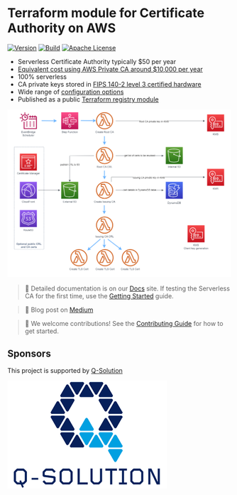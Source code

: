 # Terraform module for Certificate Authority on AWS

[![Version](https://img.shields.io/github/v/release/serverless-ca/terraform-aws-ca)](https://github.com/serverless-ca/terraform-aws-ca/releases/tag/v0.1.0)
[![Build](https://img.shields.io/github/actions/workflow/status/serverless-ca/terraform-aws-ca/.github%2Fworkflows%2Fecdsa_default.yml?branch=main)](https://github.com/serverless-ca/terraform-aws-ca/actions/workflows/ecdsa_default.yml)
[![Apache License](https://img.shields.io/badge/License-Apache%20v2-green.svg)](https://github.com/serverless-ca/terraform-aws-ca/blob/main/LICENSE.md)

* Serverless Certificate Authority typically $50 per year
* [Equivalent cost using AWS Private CA around $10,000 per year](https://serverlessca.com/faq/#how-did-you-work-out-the-cost-comparison-with-aws-private-ca)
* 100% serverless
* CA private keys stored in [FIPS 140-2 level 3 certified hardware](https://aws.amazon.com/about-aws/whats-new/2023/05/aws-kms-hsm-fips-security-level-3)
* Wide range of [configuration options](https://serverlessca.com/options/)
* Published as a public [Terraform registry module](https://registry.terraform.io/modules/serverless-ca/ca/aws/latest)

<a href="#"><img src="https://raw.githubusercontent.com/serverless-ca/terraform-aws-ca/main/docs/assets/images/ca-architecture-options.png" /></a>

> 📄 Detailed documentation is on our [Docs](https://serverlessca.com) site. If testing the Serverless CA for the first time, use the [Getting Started](https://serverlessca.com/getting-started/) guide.

> 📖 Blog post on [Medium](https://medium.com/@paulschwarzenberger/open-source-cloud-certificate-authority-75609439dfe7)

> 📢 We welcome contributions! See the [Contributing Guide](https://github.com/serverless-ca/terraform-aws-ca/blob/main/CONTRIBUTING.md) for how to get started.

## Sponsors
This project is supported by [Q-Solution](https://www.q-solution.co.uk)

<a href="#"><img src="https://raw.githubusercontent.com/serverless-ca/terraform-aws-ca/main/docs/assets/images/q-solution.png" /></a>

